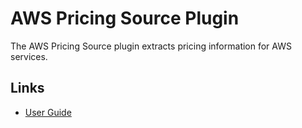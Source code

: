# AWS Pricing Source Plugin

The AWS Pricing Source plugin extracts pricing information for AWS services.


## Links

- [User Guide](https://cloudquery.io/docs/plugins/sources/awspricing/overview)

